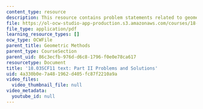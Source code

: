 ```yaml
---
content_type: resource
description: This resource contains problem statements related to geometric methods.
file: https://ol-ocw-studio-app-production.s3.amazonaws.com/courses/18-03sc-differential-equations-fall-2011/4a330b0e7a481962d405fc87f2210a9a_MIT18_03SCF11_ps1_II_s2s.pdf
file_type: application/pdf
learning_resource_types: []
ocw_type: OCWFile
parent_title: Geometric Methods
parent_type: CourseSection
parent_uid: 86c3ecfb-976d-d6c8-1796-f0e0e78ca617
resourcetype: Document
title: '18.03SCF11 text: Part II Problems and Solutions'
uid: 4a330b0e-7a48-1962-d405-fc87f2210a9a
video_files:
  video_thumbnail_file: null
video_metadata:
  youtube_id: null
---
```


